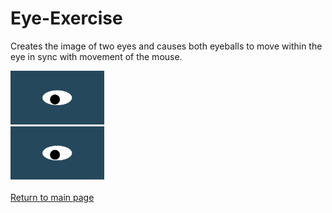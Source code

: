 # Eye-Exercise
Creates the image of two eyes and causes both eyeballs to move within the eye in sync with movement of the mouse.

  <div>
    <img src="oneeye.png" alt="One Eye" width='150'>
  </div>
  <div>                                     
    <img src="oneeye.png" alt="One Eye" width='150'>
  </div>

<br>
<a href="https://ronmintz.github.io/">Return to main page</a>
